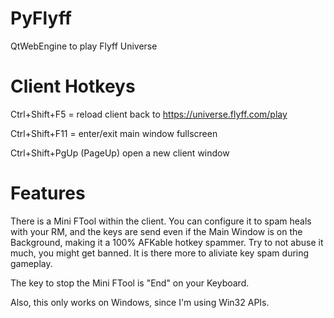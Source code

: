 # PyFlyff
QtWebEngine to play Flyff Universe

# Client Hotkeys

Ctrl+Shift+F5 = reload client back to https://universe.flyff.com/play

Ctrl+Shift+F11 = enter/exit main window fullscreen

Ctrl+Shift+PgUp (PageUp) open a new client window

# Features

There is a Mini FTool within the client. You can configure it to spam heals with your RM, and the keys are send even if the Main Window is on the Background, making it a 100% AFKable hotkey spammer. Try to not abuse it much, you might get banned. It is there more to aliviate key spam during gameplay.

The key to stop the Mini FTool is "End" on your Keyboard.

Also, this only works on Windows, since I'm using Win32 APIs.
